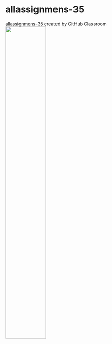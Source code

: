 # allassignmens-35
allassignmens-35 created by GitHub Classroom
[<img src="https://i.ytimg.com/vi/Hc79sDi3f0U/maxresdefault.jpg" width="50%">](https://youtu.be/JIVdeuSpd4E)
